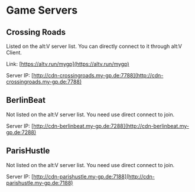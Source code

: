 # Game Servers

## Crossing Roads

Listed on the alt:V server list. You can directly connect to it through alt:V Client.

Link: [https://altv.run/mygp](https://altv.run/mygp)

Server IP: [http://cdn-crossingroads.my-gp.de:7788](http://cdn-crossingroads.my-gp.de:7788)

## BerlinBeat

Not listed on the alt:V server list. You need use direct connect to join.

Server IP: [http://cdn-berlinbeat.my-gp.de:7288](http://cdn-berlinbeat.my-gp.de:7288)

## ParisHustle

Not listed on the alt:V server list. You need use direct connect to join.

Server IP: [http://cdn-parishustle.my-gp.de:7188](http://cdn-parishustle.my-gp.de:7188)


